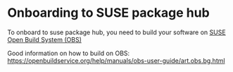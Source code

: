 # Onboarding to SUSE package hub



To onboard to suse package hub, you need to build your software on [SUSE Open Build System (OBS)](https://build.opensuse.org/)

Good information on how to build on OBS: https://openbuildservice.org/help/manuals/obs-user-guide/art.obs.bg.html

